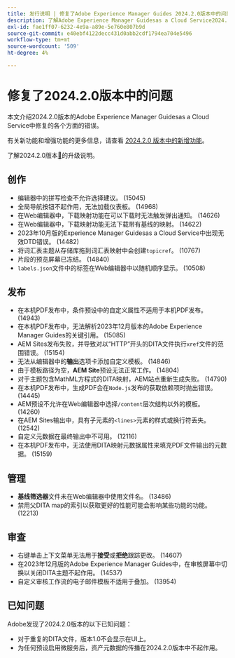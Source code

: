 ```yaml
---
title: 发行说明 | 修复了Adobe Experience Manager Guides 2024.2.0版本中的问题
description: 了解Adobe Experience Manager Guidesas a Cloud Service2024.2.0版本中的错误修复。
exl-id: fae1ff07-6232-4e9a-a89e-5e760e807b9d
source-git-commit: e40ebf4122decc431d0abb2cdf1794ea704e5496
workflow-type: tm+mt
source-wordcount: '509'
ht-degree: 4%

---
```


# 修复了2024.2.0版本中的问题

本文介绍2024.2.0版本的Adobe Experience Manager Guidesas a Cloud Service中修复的各个方面的错误。

有关新功能和增强功能的更多信息，请查看 [2024.2.0 版本中的新增功能](whats-new-2024-2-0.md)。

了解2024.2.0版本[&#128279;](upgrade-instructions-2024-2-0.md)的升级说明。



## 创作

- 编辑器中的拼写检查不允许选择建议。 (15045)
- 全局导航按钮不起作用，无法加载仪表板。 (14968)
- 在Web编辑器中，下载映射功能在可以下载时无法触发弹出通知。 (14626)
- 在Web编辑器中，下载映射功能无法下载带有基线的映射。 (14622)
- 2023年10月版的Experience Manager Guidesas a Cloud Service中出现无效DTD错误。 (14482)
- 将词汇表主题从存储库拖到词汇表映射中会创建`topicref`。 (10767)
- 片段的预览屏幕已冻结。 (14840)
- `labels.json`文件中的标签在Web编辑器中以随机顺序显示。 (10508)

## 发布

- 在本机PDF发布中，条件预设中的自定义属性不适用于本机PDF发布。 (14943)
- 在本机PDF发布中，无法解析2023年12月版本的Adobe Experience Manager Guides的关键引用。 (15085)
- AEM Sites发布失败，并导致对以“HTTP”开头的DITA文件执行`xref`文件的范围错误。 (15154)
- 无法从编辑器中的&#x200B;**输出**&#x200B;选项卡添加自定义模板。 (14846)
- 由于模板路径为空，**AEM Site**&#x200B;预设无法正常工作。 (14804)
- 对于主题包含MathML方程式的DITA映射，AEM站点重新生成失败。 (14790)
- 在本机PDF发布中，生成PDF会在`Node.js`发布的获取依赖项时抛出错误。 (14445)
- AEM预设不允许在Web编辑器中选择`/content`层次结构以外的模板。 (14260)
- 在AEM Sites输出中，具有子元素的`<lines>`元素的样式或换行符丢失。 (12542)
- 自定义元数据在最终输出中不可用。 (12116)
- 在本机PDF发布中，无法使用DITA映射元数据属性来填充PDF文件输出的元数据。 (15159)



## 管理

- **基线筛选器**&#x200B;文件未在Web编辑器中使用文件名。 (13486)
- 禁用父DITA map的索引以获取更好的性能可能会影响某些功能的功能。(12213)


## 审查

- 右键单击上下文菜单无法用于&#x200B;**接受**&#x200B;或&#x200B;**拒绝**&#x200B;跟踪更改。 (14607)
- 在2023年12月版的Adobe Experience Manager Guides中，在审核屏幕中切换以关闭DITA主题不起作用。 (14537)
- 自定义审核工作流的电子邮件模板不适用于叠加。 (13954)

## 已知问题

Adobe发现了2024.2.0版本的以下已知问题：

- 对于重复的DITA文件，版本1.0不会显示在UI上。
- 为任何预设启用微服务后，资产元数据的传播在2024.2.0版本中不起作用。
